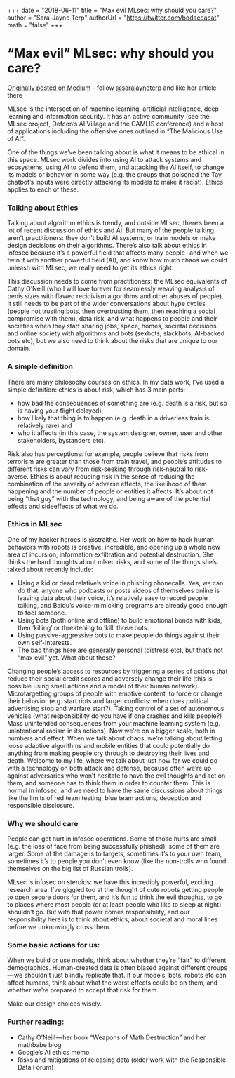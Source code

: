 +++
date = "2018-06-11"
title = "Max evil MLsec: why should you care?"
author = "Sara-Jayne Terp"
authorUrl = "https://twitter.com/bodaceacat"
math = "false"
+++

# “Max evil” MLsec: why should you care?
[Originally posted on Medium](https://medium.com/@sarajayneterp/max-evil-mlsec-why-should-you-care-ae3a42bfea52) - follow [@sarajayneterp](https://medium.com/@sarajayneterp) and like her article there

MLsec is the intersection of machine learning, artificial intelligence, deep learning and information security. It has an active community (see the MLsec project, Defcon’s AI Village and the CAMLIS conference) and a host of applications including the offensive ones outlined in “The Malicious Use of AI”.

One of the things we’ve been talking about is what it means to be ethical in this space. MLsec work divides into using AI to attack systems and ecosystems, using AI to defend them, and attacking the AI itself, to change its models or behavior in some way (e.g. the groups that poisoned the Tay chatbot’s inputs were directly attacking its models to make it racist). Ethics applies to each of these.

### Talking about Ethics

Talking about algorithm ethics is trendy, and outside MLsec, there’s been a lot of recent discussion of ethics and AI. But many of the people talking aren’t practitioners: they don’t build AI systems, or train models or make design decisions on their algorithms. There’s also talk about ethics in infosec because it’s a powerful field that affects many people- and when we twin it with another powerful field (AI), and know how much chaos we could unleash with MLsec, we really need to get its ethics right.

This discussion needs to come from practitioners: the MLsec equivalents of Cathy O’Neill (who I will love forever for seamlessly weaving analysis of penis sizes with flawed recidivism algorithms and other abuses of people). It still needs to be part of the wider conversations about hype cycles (people not trusting bots, then overtrusting them, then reaching a social compromise with them), data risk, and what happens to people and their societies when they start sharing jobs, space, homes, societal decisions and online society with algorithms and bots (sexbots, slackbots, AI-backed bots etc), but we also need to think about the risks that are unique to our domain.

### A simple definition

There are many philosophy courses on ethics. In my data work, I’ve used a simple definition: ethics is about risk, which has 3 main parts:

* how bad the consequences of something are (e.g. death is a risk, but so is having your flight delayed),
* how likely that thing is to happen (e.g. death in a driverless train is relatively rare) and
* who it affects (in this case, the system designer, owner, user and other stakeholders, bystanders etc).

Risk also has perceptions: for example, people believe that risks from terrorism are greater than those from train travel, and people’s attitudes to different risks can vary from risk-seeking through risk-neutral to risk-averse.
Ethics is about reducing risk in the sense of reducing the combination of the severity of adverse effects, the likelihood of them happening and the number of people or entities it affects. It’s about not being “that guy” with the technology, and being aware of the potential effects and sideeffects of what we do.

### Ethics in MLsec

One of my hacker heroes is @straithe. Her work on how to hack human behaviors with robots is creative, incredible, and opening up a whole new area of incursion, information exfiltration and potential destruction. She thinks the hard thoughts about mlsec risks, and some of the things she’s talked about recently include:

* Using a kid or dead relative’s voice in phishing phonecalls. Yes, we can do that: anyone who podcasts or posts videos of themselves online is leaving data about their voice, it’s relatively easy to record people talking, and Baidu’s voice-mimicking programs are already good enough to fool someone.
* Using bots (both online and offline) to build emotional bonds with kids, then ‘killing’ or threatening to ‘kill’ those bots.
* Using passive-aggressive bots to make people do things against their own self-interests.
* The bad things here are generally personal (distress etc), but that’s not “max evil” yet. What about these?

Changing people’s access to resources by triggering a series of actions that reduce their social credit scores and adversely change their life (this is possible using small actions and a model of their human network).
Microtargetting groups of people with emotive content, to force or change their behavior (e.g. start riots and larger conflicts: when does political advertising stop and warfare start?).
Taking control of a set of autonomous vehicles (what responsibility do you have if one crashes and kills people?)
Mass unintended consequences from your machine learning system (e.g. unintentional racism in its actions).
Now we’re on a bigger scale, both in numbers and effect. When we talk about chaos, we’re talking about letting loose adaptive algorithms and mobile entities that could potentially do anything from making people cry through to destroying their lives and death. Welcome to my life, where we talk about just how far we could go with a technology on both attack and defense, because often we’re up against adversaries who won’t hesitate to have the evil thoughts and act on them, and someone has to think them in order to counter them. This is normal in infosec, and we need to have the same discussions about things like the limits of red team testing, blue team actions, deception and responsible disclosure.

### Why we should care

People can get hurt in infosec operations. Some of those hurts are small (e.g. the loss of face from being successfully phished); some of them are larger. Some of the damage is to targets, sometimes it’s to your own team, sometimes it’s to people you don’t even know (like the non-trolls who found themselves on the big list of Russian trolls).

MLsec is infosec on steroids: we have this incredibly powerful, exciting research area. I’ve giggled too at the thought of cute robots getting people to open secure doors for them, and it’s fun to think the evil thoughts, to go to places where most people (or at least people who like to sleep at night) shouldn’t go. But with that power comes responsibility, and our responsibility here is to think about ethics, about societal and moral lines before we unknowingly cross them.

### Some basic actions for us:

When we build or use models, think about whether they’re “fair” to different demographics. Human-created data is often biased against different groups — we shouldn’t just blindly replicate that.
If our models, bots, robots etc can affect humans, think about what the worst effects could be on them, and whether we’re prepared to accept that risk for them.

Make our design choices wisely.

### Further reading:

* Cathy O’Neill — her book “Weapons of Math Destruction” and her mathbabe blog
* Google’s AI ethics memo
* Risks and mitigations of releasing data (older work with the Responsible Data Forum)

